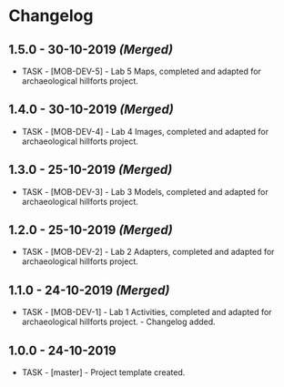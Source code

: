 # Changelog

## 1.5.0 - 30-10-2019 ***(Merged)***
  - TASK - [MOB-DEV-5]  - Lab 5 Maps, completed and adapted for archaeological hillforts project.

## 1.4.0 - 30-10-2019 ***(Merged)***
  - TASK - [MOB-DEV-4]  - Lab 4 Images, completed and adapted for archaeological hillforts project.

## 1.3.0 - 25-10-2019 ***(Merged)***
  - TASK - [MOB-DEV-3]  - Lab 3 Models, completed and adapted for archaeological hillforts project.

## 1.2.0 - 25-10-2019 ***(Merged)***
  - TASK - [MOB-DEV-2]  - Lab 2 Adapters, completed and adapted for archaeological hillforts project.


## 1.1.0 - 24-10-2019 ***(Merged)***
  - TASK - [MOB-DEV-1]  - Lab 1 Activities, completed and adapted for archaeological hillforts project.
                        - Changelog added.

## 1.0.0 - 24-10-2019
  - TASK - [master] -  Project template created.